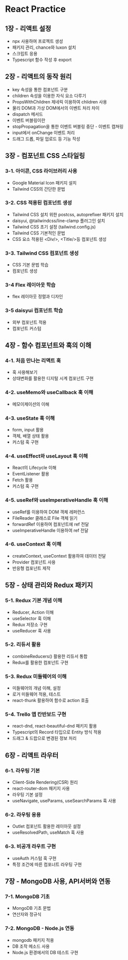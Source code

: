 # React Practice

## 1장 - 리액트 설정

-   npx 사용하여 프로젝트 생성
-   패키지 관리, chance와 luxon 설치
-   스크립트 응용
-   Typescript 함수 작성 후 export

## 2장 - 리액트의 동작 원리

-   key 속성을 통한 컴포넌트 구분
-   children 속성을 이용한 자식 요소 다루기
-   PropsWithChildren 제네릭 이용하여 chlidren 사용
-   물리 DOM과 가상 DOM에서의 이벤트 처리 차이
-   dispatch 메서드
-   이벤트 버블링이란
-   stopPropagation을 통한 이벤트 버블링 중단 - 이벤트 캡쳐링
-   input에서 onChange 이벤트 처리
-   드래그 드롭, 파일 업로드 등 기능 작성

## 3장 - 컴포넌트 CSS 스타일링

### 3-1. 아이콘, CSS 라이브러리 사용

-   Google Material Icon 패키지 설치
-   Tailwind CSS의 간단한 문법

### 3-2. CSS 적용된 컴포넌트 생성

-   Tailwind CSS 설치 위한 postcss, autoprefixer 패키지 설치
-   daisyui, @tailwindcss/line-clamp 플러그인 설치
-   Tailwind CSS 초기 설정 (tailwind.config.js)
-   Tailwind CSS 기본적인 문법
-   CSS 요소 적용된 \<Div\/\>, \<Title\/\>등 컴포넌트 생성

### 3-3. Tailwind CSS 컴포넌트 생성

-   CSS 기본 문법 학습
-   컴포넌트 생성

### 3-4 Flex 레이아웃 학습

-   flex 레이아웃 정렬과 디자인

### 3-5 daisyui 컴포넌트 학습

-   외부 컴포넌트 적용
-   컴포넌트 커스텀

## 4장 - 함수 컴포넌트와 훅의 이해

### 4-1. 처음 만나는 리액트 훅

-   훅 사용해보기
-   상태변화를 활용한 디지털 시계 컴포넌트 구현

### 4-2. useMemo와 useCallback 훅 이해

-   메모이제이션의 이해

### 4-3. useState 훅 이해

-   form, input 활용
-   객체, 배열 상태 활용
-   커스텀 훅 구현

### 4-4. useEffect와 useLayout 훅 이해

-   React의 Lifecycle 이해
-   EventListener 활용
-   Fetch 활용
-   커스텀 훅 구현

### 4-5. useRef와 useImperativeHandle 훅 이해

-   useRef를 이용하여 DOM 객체 레퍼런스
-   FileReader 클래스로 File 객체 읽기
-   forwardRef 이용하여 컴포넌트에 ref 전달
-   useImperativeHandle 이용하여 ref 전달

### 4-6. useContext 훅 이해

-   createContext, useContext 활용하여 데이터 전달
-   Provider 컴포넌트 사용
-   반응형 컴포넌트 제작

## 5장 - 상태 관리와 Redux 패키지

### 5-1. Redux 기본 개념 이해

-   Reducer, Action 이해
-   useSelector 훅 이해
-   Redux 저장소 구현
-   useReducer 훅 사용

### 5-2. 리듀서 활용

-   combineReducers() 활용한 리듀서 통합
-   Redux를 활용한 컴포넌트 구현

### 5-3. Redux 미들웨어의 이해

-   미들웨어의 개념 이해, 설정
-   로거 미들웨어 적용, 테스트
-   react-thunk 활용하여 함수로 action 호출

### 5-4. Trello 앱 칸반보드 구현

-   react-dnd, react-beautiful-dnd 패키지 활용
-   Typescript의 Record 타입으로 Entity 방식 적용
-   드래그 & 드랍으로 변경된 정보 처리

## 6장 - 리액트 라우터

### 6-1. 라우팅 기본

-   Client-Side Rendering(CSR) 원리
-   react-router-dom 패키지 사용
-   라우팅 기본 설정
-   useNavigate, useParams, useSearchParams 훅 사용

### 6-2. 라우팅 응용

-   Outlet 컴포넌트 활용한 레이아웃 설정
-   useResolvedPath, useMatch 훅 사용

### 6-3. 비공개 라우트 구현

-   useAuth 커스텀 훅 구현
-   특정 조건에 따른 컴포너트 라우팅 구현

## 7장 - MongoDB 사용, API서버와 연동

### 7-1. MongoDB 기초

-   MongoDB 기초 문법
-   연산자와 정규식

### 7-2. MongoDB - Node.js 연동

-   mongodb 패키지 적용
-   DB 조작 메소드 사용
-   Node.js 환경에서의 DB 테스트 구현
